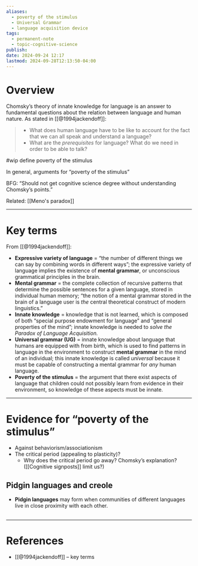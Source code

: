 ```yaml
---
aliases:
  - poverty of the stimulus
  - Universal Grammar
  - language acquisition device
tags:
  - permanent-note
  - topic-cognitive-science
publish: 
date: 2024-09-24 12:17
lastmod: 2024-09-28T12:13:50-04:00
---
```

# Overview

Chomsky’s theory of innate knowledge for language is an answer to fundamental questions about the relation between language and human nature. As stated in [[@1994jackendoff]]:
> - What does human language have to be like to account for the fact that we can all speak and understand a language?
> - What are the *prerequisites* for language? What do we need in order to be able to talk?



#wip define poverty of the stimulus

In general, arguments for “poverty of the stimulus”

BFG: “Should not get cognitive science degree without understanding Chomsky’s points.”

Related: [[Meno's paradox]]

---
# Key terms

From [[@1994jackendoff]]:
- **Expressive variety of language** = “the number of different things we can say by combining words in different ways”; the expressive variety of language implies the existence of **mental grammar**, or unconscious grammatical principles in the brain.
- **Mental grammar** = the complete collection of recursive patterns that determine the possible sentences for a given language, stored in individual human memory; “the notion of a mental grammar stored in the brain of a language user is *the* central theoretical construct of modern linguistics.”
- **Innate knowledge** = knowledge that is not learned, which is composed of both “special purpose endowment for language” and “general properties of the mind”; innate knowledge is needed to *solve the Paradox of Language Acquisition.*
- **Universal grammar (UG)** = innate knowledge about language that humans are equipped with from birth, which is used to find patterns in language in the environment to construct **mental grammar** in the mind of an individual; this innate knowledge is called *universal* because it must be capable of constructing a mental grammar for *any* human language.
- **Poverty of the stimulus** = the argument that there exist aspects of language that children could not possibly learn from evidence in their environment, so knowledge of these aspects must be innate.

---
# Evidence for “poverty of the stimulus”


- Against behaviorism/associationism
- The critical period (appealing to plasticity)?
	- Why does the critical period go away? Chomsky’s explanation? ([[Cognitive signposts]] limit us?)
## Pidgin languages and creole

- **Pidgin languages** may form when communities of different languages live in close proximity with each other.

## 

---
# References

- [[@1994jackendoff]] – key terms